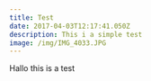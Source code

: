 ```yaml
---
title: Test
date: 2017-04-03T12:17:41.050Z
description: This i a simple test
image: /img/IMG_4033.JPG
---
```


Hallo this is a test